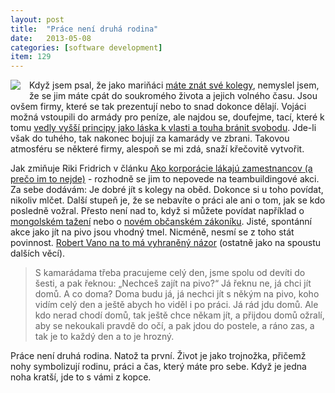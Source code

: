 ```yaml
---
layout: post
title:  "Práce není druhá rodina"
date:   2013-05-08
categories: [software development]
item: 129
---
```

<div style="float: left; margin: 0 1em 1em 0; text-align: center;"><a href="http://www.flickr.com/photos/bantercz/8359394768/in/photostream"><img src="http://farm9.staticflickr.com/8089/8359394768_a0dafa22dc_m.jpg" /></a></div>Když jsem psal, že jako mariňáci <a href="/item/115">máte znát své kolegy</a>, nemyslel jsem, že se jim máte cpát do soukromého života a jejich volného času. Jsou ovšem firmy, které se tak prezentují nebo to snad dokonce dělají. Vojáci možná vstoupili do armády pro peníze, ale najdou se, doufejme, tací, které k tomu <a href="http://www.ted.com/talks/lang/cs/peter_van_uhm_why_i_chose_a_gun.html">vedly vyšší principy jako láska k vlasti a touha bránit svobodu</a>. Jde-li však do tuhého, tak nakonec bojují za kamarády ve zbrani. Takovou atmosféru se některé firmy, alespoň se mi zdá, snaží křečovitě vytvořit.
<!--more-->

Jak zmiňuje Riki Fridrich v článku <a href="http://content.fczbkk.com/ako-korporacie-lakaju-zamestnancov-a-preco-im-to-nejde/">Ako korporácie lákajú zamestnancov (a prečo im to nejde)</a> - rozhodně se jim to nepovede na teambuildingové akci. Za sebe dodávám: Je dobré jít s kolegy na oběd. Dokonce si u toho povídat, nikoliv mlčet. Další stupeň je, že se nebavíte o práci ale ani o tom, jak se kdo posledně vožral. Přesto není nad to, když si můžete povídat například o <a href="http://cs.wikipedia.org/wiki/%C4%8Cingisch%C3%A1n#.C3.9Asp.C4.9Bch_a_n.C3.A1sledky_mongolsk.C3.A9ho_ta.C5.BEen.C3.AD">mongolském tažení</a> nebo o <a href="http://zakonydokapsy.cz/">novém občanském zákoníku</a>. Jisté, spontánní akce jako jít na pivo jsou vhodný tmel. Nicméně, nesmí se z toho stát povinnost. <a href="http://www.csfotografie.cz/obsah-cs-fotografie/csf-c-15-2013.html">Robert Vano na to má vyhraněný názor</a> (ostatně jako na spoustu dalších věcí).

> S kamarádama třeba pracujeme celý den, jsme spolu od devíti do šesti, a pak řeknou: „Nechceš zajít na pivo?“ Já řeknu ne, já chci jít domů. A
 co doma? Doma budu já, já nechci jít s někým na pivo, koho vidím celý den a ještě abych ho viděl i po práci. Já rád jdu domů. Ale kdo nerad chodí domů, tak ještě chce někam jít, a přijdou domů ožralí, aby se nekoukali pravdě do očí, a pak jdou do postele, a ráno zas, a tak je to každý den a to je hrozný.

Práce není druhá rodina. Natož ta první. Život je jako trojnožka, přičemž nohy symbolizují rodinu, práci a čas, který máte pro sebe. Když je jedna noha kratší, jde to s vámi z kopce.